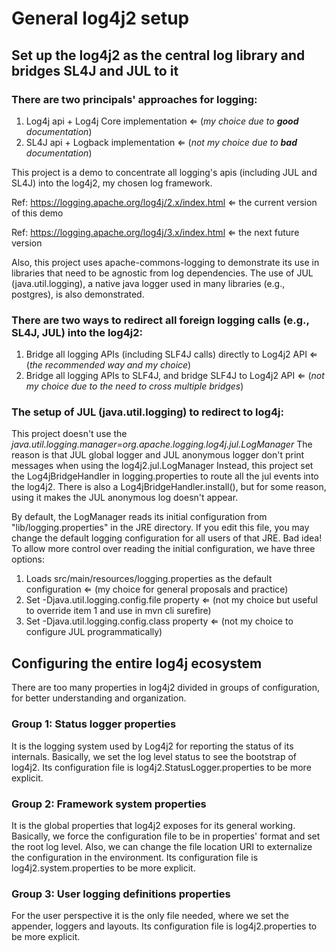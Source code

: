 # General log4j2 setup 

## Set up the log4j2 as the central log library and bridges SL4J and JUL to it

### There are two principals' approaches for logging:

1. Log4j api + Log4j Core implementation ⇐ (_my choice due to **good** documentation_)
2. SL4J api + Logback implementation ⇐ (_not my choice due to **bad** documentation_)

This project is a demo to concentrate all logging's apis (including JUL and SL4J) into the log4j2, my chosen log framework.

Ref: https://logging.apache.org/log4j/2.x/index.html ⇐ the current version of this demo

Ref: https://logging.apache.org/log4j/3.x/index.html ⇐ the next future version

Also, this project uses apache-commons-logging to demonstrate its use in libraries that need to be agnostic from log dependencies.
The use of JUL (java.util.logging), a native java logger used in many libraries (e.g., postgres), is also demonstrated.

### There are two ways to redirect all foreign logging calls (e.g., SL4J, JUL) into the log4j2:

1. Bridge all logging APIs (including SLF4J calls) directly to Log4j2 API ⇐ (_the recommended way and my choice_)
2. Bridge all logging APIs to SLF4J, and bridge SLF4J to Log4j2 API ⇐ (_not my choice due to the need to cross multiple bridges_)

### The setup of JUL (java.util.logging) to redirect to log4j: 

This project doesn't use the _java.util.logging.manager=org.apache.logging.log4j.jul.LogManager_
The reason is that JUL global logger and JUL anonymous logger don't print messages when using the log4j2.jul.LogManager
Instead, this project set the Log4jBridgeHandler in logging.properties to route all the jul events into the log4j2.
There is also a Log4jBridgeHandler.install(), but for some reason, using it makes the JUL anonymous log doesn't appear.

By default, the LogManager reads its initial configuration from "lib/logging.properties" in the JRE directory.
If you edit this file, you may change the default logging configuration for all users of that JRE. Bad idea!
To allow more control over reading the initial configuration, we have three options:

1. Loads src/main/resources/logging.properties as the default configuration ⇐ (my choice for general proposals and practice)
2. Set -Djava.util.logging.config.file property ⇐ (not my choice but useful to override item 1 and use in mvn cli surefire)
3. Set -Djava.util.logging.config.class property ⇐ (not my choice to configure JUL programmatically)

## Configuring the entire log4j ecosystem

There are too many properties in log4j2 divided in groups of configuration, for better understanding and organization.

### Group 1: Status logger properties

It is the logging system used by Log4j2 for reporting the status of its internals.
Basically, we set the log level status to see the bootstrap of log4j2.
Its configuration file is log4j2.StatusLogger.properties to be more explicit.

### Group 2: Framework system properties

It is the global properties that log4j2 exposes for its general working.
Basically, we force the configuration file to be in properties' format and set the root log level.
Also, we can change the file location URI to externalize the configuration in the environment.
Its configuration file is log4j2.system.properties to be more explicit.

### Group 3: User logging definitions properties

For the user perspective it is the only file needed, where we set the appender, loggers and layouts.
Its configuration file is log4j2.properties to be more explicit.

